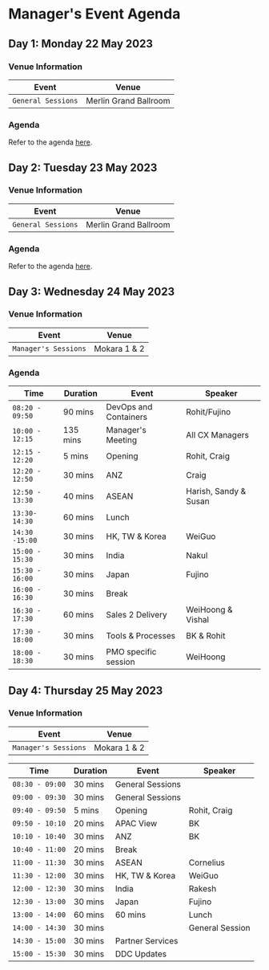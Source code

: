 # Manager's Event Agenda
## Day 1: Monday 22 May 2023
### Venue Information

| Event | Venue |
| ----------- | ----------- |
| `General Sessions` |  Merlin Grand Ballroom |

### Agenda

Refer to the agenda [here](general_agenda.md).

## Day 2: Tuesday 23 May 2023
### Venue Information

| Event | Venue |
| ----------- | ----------- |
| `General Sessions` |  Merlin Grand Ballroom |

### Agenda

Refer to the agenda [here](general_agenda.md).
## Day 3: Wednesday 24 May 2023
### Venue Information

| Event | Venue |
| ----------- | ----------- |
| `Manager's Sessions` |  Mokara 1 & 2 |

### Agenda

| Time | Duration | Event | Speaker |
|-------------------------|------|----------|----------------|
|`08:20 - 09:50`|  90 mins| DevOps and Containers           | Rohit/Fujino            |
|`10:00 - 12:15`|  135 mins |       Manager's Meeting    |       All CX Managers   |
|`12:15 - 12:20`| 5 mins  |     Opening      |   Rohit, Craig       |
|`12:20 - 12:50`| 30 mins  |       ANZ    |    Craig      |
|`12:50 - 13:30`|  40 mins |         ASEAN  |    Harish, Sandy & Susan   |
|`13:30- 14:30`|  60 mins |    Lunch       |          |
|`14:30 -15:00`|  30 mins |   HK, TW & Korea        |    WeiGuo      |
|`15:00 - 15:30`|  30 mins |     India        |  Nakul        |
|`15:30 - 16:00`|  30 mins  |     Japan      |      Fujino    |
|`16:00 - 16:30`| 30 mins  |        Break   |          |
|`16:30 - 17:30`|  60 mins |        Sales 2 Delivery   |   WeiHoong & Vishal       |
|`17:30 - 18:00`| 30 mins  |       Tools & Processes    |      BK & Rohit    |
|`18:00 - 18:30`|  30 mins |      PMO specific session     |     WeiHoong     |

## Day 4: Thursday 25 May 2023

### Venue Information

| Event | Venue |
| ----------- | ----------- |
| `Manager's Sessions` | Mokara 1 & 2 |


| Time | Duration | Event | Speaker |
|-------------------------|------|----------|----------------|
|`08:30 - 09:00`|  30 mins   |    General Sessions       |          |
|`09:00 - 09:30`| 30 mins   |    General Sessions              |
|`09:40 - 09:50`|  5 mins  |     Opening      |   Rohit, Craig  |
|`09:50 - 10:10`| 20 mins  |       APAC View    |     BK     |
|`10:10 - 10:40`| 30 mins   | ANZ           | BK          |
|`10:40 - 11:00`| 20 mins  | Break          |          |
|`11:00 - 11:30`|  30 mins |     ASEAN      |      Cornelius    |
|`11:30 - 12:00`| 30 mins   |     HK, TW & Korea        |    WeiGuo       |
|`12:00 - 12:30`| 30 mins   |          India        |  Rakesh         |
|`12:30 - 13:00`| 30 mins   |  Japan      |      Fujino    |
|`13:00 - 14:00`|  60 mins |      60 mins |    Lunch          |
|`14:00 - 14:30`| 30 mins  |    | General Session  |          |
|`14:30 - 15:00`| 30 mins   |        Partner Services   |          |
|`15:00 - 15:30`|  30 mins |        DDC Updates   |          |